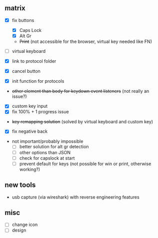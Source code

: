 ## matrix

- [X] fix buttons

  - [X] Caps Lock
  - [X] Alt Gr
  - ~~Print~~ (not accessible for the browser, virtual key needed like FN)

- [ ] virtual keyboard
- [x] link to protocol folder
- [X] cancel button
- [x] init function for protocols
- ~~other element than body for keydown event listeners~~ (not really an issue?)
- [x] custom key input
- [x] fix 100% + 1 progress issue
- ~~key remapping solution~~ (solved by virtual keyboard and custom key)
- [X] fix negative back

- not important/probably impossible
  - [ ] better solution for alt gr detection
  - [ ] other options than JSON
  - [ ] check for capslock at start
  - [ ] prevent default for keys (not possible for win or print, otherwise working?)

## new tools

- usb capture (via wireshark) with reverse engineering features

## misc

- [ ] change icon
- [ ] design
